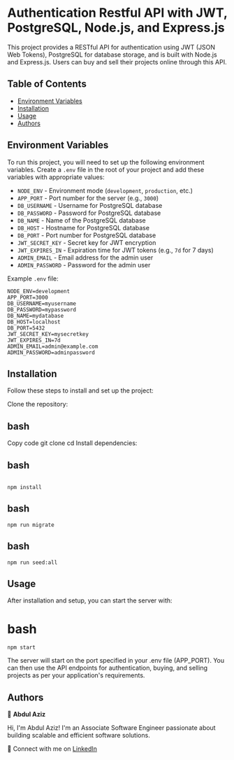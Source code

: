 # Authentication Restful API with JWT, PostgreSQL, Node.js, and Express.js

This project provides a RESTful API for authentication using JWT (JSON Web Tokens), PostgreSQL for database storage, and is built with Node.js and Express.js. Users can buy and sell their projects online through this API.

## Table of Contents

- [Environment Variables](#environment-variables)
- [Installation](#installation)
- [Usage](#usage)
- [Authors](#authors)

## Environment Variables

To run this project, you will need to set up the following environment variables. Create a `.env` file in the root of your project and add these variables with appropriate values:

- `NODE_ENV` - Environment mode (`development`, `production`, etc.)
- `APP_PORT` - Port number for the server (e.g., `3000`)
- `DB_USERNAME` - Username for PostgreSQL database
- `DB_PASSWORD` - Password for PostgreSQL database
- `DB_NAME` - Name of the PostgreSQL database
- `DB_HOST` - Hostname for PostgreSQL database
- `DB_PORT` - Port number for PostgreSQL database
- `JWT_SECRET_KEY` - Secret key for JWT encryption
- `JWT_EXPIRES_IN` - Expiration time for JWT tokens (e.g., `7d` for 7 days)
- `ADMIN_EMAIL` - Email address for the admin user
- `ADMIN_PASSWORD` - Password for the admin user

Example `.env` file:

```plaintext
NODE_ENV=development
APP_PORT=3000
DB_USERNAME=myusername
DB_PASSWORD=mypassword
DB_NAME=mydatabase
DB_HOST=localhost
DB_PORT=5432
JWT_SECRET_KEY=mysecretkey
JWT_EXPIRES_IN=7d
ADMIN_EMAIL=admin@example.com
ADMIN_PASSWORD=adminpassword
```

## Installation
Follow these steps to install and set up the project:

Clone the repository:

## bash
Copy code
git clone <your-repo-url>
cd <your-project>
Install dependencies:

## bash
```

npm install

```

## bash
```
npm run migrate

```

## bash
```
npm run seed:all
```


## Usage
After installation and setup, you can start the server with:

# bash
```
npm start
```
The server will start on the port specified in your .env file (APP_PORT). You can then use the API endpoints for authentication, buying, and selling projects as per your application's requirements.


## Authors

👤 **Abdul Aziz**

Hi, I'm Abdul Aziz! I'm an Associate Software Engineer passionate about building scalable and efficient software solutions.

🔗 Connect with me on [LinkedIn](https://linkedin.com/connect2abdulaziz)

